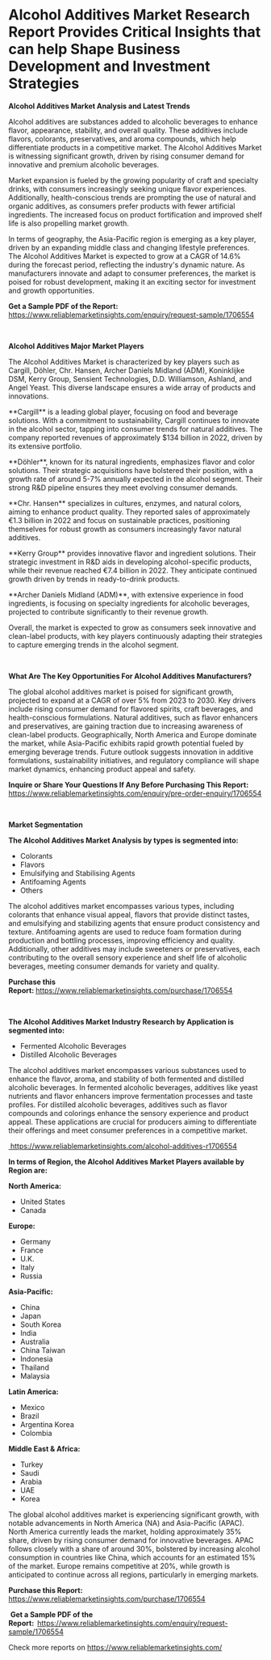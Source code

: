 <p><h1>Alcohol Additives Market Research Report Provides Critical Insights that can help Shape Business Development and Investment Strategies</h1></p><p><strong>Alcohol Additives Market Analysis and Latest Trends</strong></p>
<p><p>Alcohol additives are substances added to alcoholic beverages to enhance flavor, appearance, stability, and overall quality. These additives include flavors, colorants, preservatives, and aroma compounds, which help differentiate products in a competitive market. The Alcohol Additives Market is witnessing significant growth, driven by rising consumer demand for innovative and premium alcoholic beverages. </p><p>Market expansion is fueled by the growing popularity of craft and specialty drinks, with consumers increasingly seeking unique flavor experiences. Additionally, health-conscious trends are prompting the use of natural and organic additives, as consumers prefer products with fewer artificial ingredients. The increased focus on product fortification and improved shelf life is also propelling market growth.</p><p>In terms of geography, the Asia-Pacific region is emerging as a key player, driven by an expanding middle class and changing lifestyle preferences. The Alcohol Additives Market is expected to grow at a CAGR of 14.6% during the forecast period, reflecting the industry's dynamic nature. As manufacturers innovate and adapt to consumer preferences, the market is poised for robust development, making it an exciting sector for investment and growth opportunities.</p></p>
<p><strong>Get a Sample PDF of the Report:&nbsp;</strong> <a href="https://www.reliablemarketinsights.com/enquiry/request-sample/1706554?utm_campaign=2885&utm_medium=2&utm_source=Github&utm_content=ia&utm_term=31032025&utm_id=alcohol-additives">https://www.reliablemarketinsights.com/enquiry/request-sample/1706554</a></p>
<p>&nbsp;</p>
<p><strong>Alcohol Additives Major Market Players</strong></p>
<p><p>The Alcohol Additives Market is characterized by key players such as Cargill, Döhler, Chr. Hansen, Archer Daniels Midland (ADM), Koninklijke DSM, Kerry Group, Sensient Technologies, D.D. Williamson, Ashland, and Angel Yeast. This diverse landscape ensures a wide array of products and innovations.</p><p>**Cargill** is a leading global player, focusing on food and beverage solutions. With a commitment to sustainability, Cargill continues to innovate in the alcohol sector, tapping into consumer trends for natural additives. The company reported revenues of approximately $134 billion in 2022, driven by its extensive portfolio.</p><p>**Döhler**, known for its natural ingredients, emphasizes flavor and color solutions. Their strategic acquisitions have bolstered their position, with a growth rate of around 5-7% annually expected in the alcohol segment. Their strong R&D pipeline ensures they meet evolving consumer demands.</p><p>**Chr. Hansen** specializes in cultures, enzymes, and natural colors, aiming to enhance product quality. They reported sales of approximately €1.3 billion in 2022 and focus on sustainable practices, positioning themselves for robust growth as consumers increasingly favor natural additives.</p><p>**Kerry Group** provides innovative flavor and ingredient solutions. Their strategic investment in R&D aids in developing alcohol-specific products, while their revenue reached €7.4 billion in 2022. They anticipate continued growth driven by trends in ready-to-drink products.</p><p>**Archer Daniels Midland (ADM)**, with extensive experience in food ingredients, is focusing on specialty ingredients for alcoholic beverages, projected to contribute significantly to their revenue growth.</p><p>Overall, the market is expected to grow as consumers seek innovative and clean-label products, with key players continuously adapting their strategies to capture emerging trends in the alcohol segment.</p></p>
<p>&nbsp;</p>
<p><strong>What Are The Key Opportunities For Alcohol Additives Manufacturers?</strong></p>
<p><p>The global alcohol additives market is poised for significant growth, projected to expand at a CAGR of over 5% from 2023 to 2030. Key drivers include rising consumer demand for flavored spirits, craft beverages, and health-conscious formulations. Natural additives, such as flavor enhancers and preservatives, are gaining traction due to increasing awareness of clean-label products. Geographically, North America and Europe dominate the market, while Asia-Pacific exhibits rapid growth potential fueled by emerging beverage trends. Future outlook suggests innovation in additive formulations, sustainability initiatives, and regulatory compliance will shape market dynamics, enhancing product appeal and safety.</p></p>
<p><strong>Inquire or Share Your Questions If Any Before Purchasing This Report:</strong> <a href="https://www.reliablemarketinsights.com/enquiry/pre-order-enquiry/1706554?utm_campaign=2885&utm_medium=2&utm_source=Github&utm_content=ia&utm_term=31032025&utm_id=alcohol-additives">https://www.reliablemarketinsights.com/enquiry/pre-order-enquiry/1706554</a></p>
<p>&nbsp;</p>
<p><strong>Market Segmentation</strong></p>
<p><strong>The Alcohol Additives Market Analysis by types is segmented into:</strong></p>
<p><ul><li>Colorants</li><li>Flavors</li><li>Emulsifying and Stabilising Agents</li><li>Antifoaming Agents</li><li>Others</li></ul></p>
<p><p>The alcohol additives market encompasses various types, including colorants that enhance visual appeal, flavors that provide distinct tastes, and emulsifying and stabilizing agents that ensure product consistency and texture. Antifoaming agents are used to reduce foam formation during production and bottling processes, improving efficiency and quality. Additionally, other additives may include sweeteners or preservatives, each contributing to the overall sensory experience and shelf life of alcoholic beverages, meeting consumer demands for variety and quality.</p></p>
<p><strong>Purchase this Report:&nbsp;</strong><a href="https://www.reliablemarketinsights.com/purchase/1706554?utm_campaign=2885&utm_medium=2&utm_source=Github&utm_content=ia&utm_term=31032025&utm_id=alcohol-additives">https://www.reliablemarketinsights.com/purchase/1706554</a></p>
<p>&nbsp;</p>
<p><strong>The Alcohol Additives Market Industry Research by Application is segmented into:</strong></p>
<p><ul><li>Fermented Alcoholic Beverages</li><li>Distilled Alcoholic Beverages</li></ul></p>
<p><p>The alcohol additives market encompasses various substances used to enhance the flavor, aroma, and stability of both fermented and distilled alcoholic beverages. In fermented alcoholic beverages, additives like yeast nutrients and flavor enhancers improve fermentation processes and taste profiles. For distilled alcoholic beverages, additives such as flavor compounds and colorings enhance the sensory experience and product appeal. These applications are crucial for producers aiming to differentiate their offerings and meet consumer preferences in a competitive market.</p></p>
<p><a href="https://www.reliablemarketinsights.com/alcohol-additives-r1706554?utm_campaign=2885&utm_medium=2&utm_source=Github&utm_content=ia&utm_term=31032025&utm_id=alcohol-additives">&nbsp;https://www.reliablemarketinsights.com/alcohol-additives-r1706554</a></p>
<p><strong>In terms of Region, the Alcohol Additives Market Players available by Region are:</strong></p>
<p>
    <p> <strong> North America: </strong>
        <ul>
            <li>United States</li>
            <li>Canada</li>
        </ul>
        </p> 
    <p> <strong> Europe: </strong>
        <ul>
            <li>Germany</li>
            <li>France</li>
            <li>U.K.</li>
            <li>Italy</li>
            <li>Russia</li>
        </ul>
        </p> 
    <p> <strong> Asia-Pacific: </strong>
        <ul>
            <li>China</li>
            <li>Japan</li>
            <li>South Korea</li>
            <li>India</li>
            <li>Australia</li>
            <li>China Taiwan</li>
            <li>Indonesia</li>
            <li>Thailand</li>
            <li>Malaysia</li>
        </ul>
        </p> 
    <p> <strong> Latin America: </strong>
        <ul>
            <li>Mexico</li>
            <li>Brazil</li>
            <li>Argentina Korea</li>
            <li>Colombia</li>
        </ul>
        </p> 
    <p> <strong> Middle East & Africa: </strong>
        <ul>
            <li>Turkey</li>
            <li>Saudi</li>
            <li>Arabia</li>
            <li>UAE</li>
            <li>Korea</li>
        </ul>
    </p>
    </p>
<p><p>The global alcohol additives market is experiencing significant growth, with notable advancements in North America (NA) and Asia-Pacific (APAC). North America currently leads the market, holding approximately 35% share, driven by rising consumer demand for innovative beverages. APAC follows closely with a share of around 30%, bolstered by increasing alcohol consumption in countries like China, which accounts for an estimated 15% of the market. Europe remains competitive at 20%, while growth is anticipated to continue across all regions, particularly in emerging markets.</p></p>
<p><strong>Purchase this Report: </strong><a href="https://www.reliablemarketinsights.com/purchase/1706554?utm_campaign=2885&utm_medium=2&utm_source=Github&utm_content=ia&utm_term=31032025&utm_id=alcohol-additives">https://www.reliablemarketinsights.com/purchase/1706554</a></p>
<p>&nbsp;<strong>Get a Sample PDF of the Report:&nbsp;&nbsp;</strong><a href="https://www.reliablemarketinsights.com/enquiry/request-sample/1706554?utm_campaign=2885&utm_medium=2&utm_source=Github&utm_content=ia&utm_term=31032025&utm_id=alcohol-additives">https://www.reliablemarketinsights.com/enquiry/request-sample/1706554</a></p>
<p><strong></strong></p>
<p>Check more reports on <a href="https://www.reliablemarketinsights.com/?utm_campaign=2885&utm_medium=2&utm_source=Github&utm_content=ia&utm_term=31032025&utm_id=alcohol-additives">https://www.reliablemarketinsights.com/</a></p>